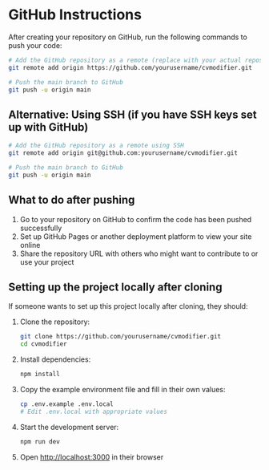 # GitHub Instructions

After creating your repository on GitHub, run the following commands to push your code:

```bash
# Add the GitHub repository as a remote (replace with your actual repository URL)
git remote add origin https://github.com/yourusername/cvmodifier.git

# Push the main branch to GitHub
git push -u origin main
```

## Alternative: Using SSH (if you have SSH keys set up with GitHub)

```bash
# Add the GitHub repository as a remote using SSH
git remote add origin git@github.com:yourusername/cvmodifier.git

# Push the main branch to GitHub
git push -u origin main
```

## What to do after pushing

1. Go to your repository on GitHub to confirm the code has been pushed successfully
2. Set up GitHub Pages or another deployment platform to view your site online
3. Share the repository URL with others who might want to contribute to or use your project

## Setting up the project locally after cloning

If someone wants to set up this project locally after cloning, they should:

1. Clone the repository:

   ```bash
   git clone https://github.com/yourusername/cvmodifier.git
   cd cvmodifier
   ```

2. Install dependencies:

   ```bash
   npm install
   ```

3. Copy the example environment file and fill in their own values:

   ```bash
   cp .env.example .env.local
   # Edit .env.local with appropriate values
   ```

4. Start the development server:

   ```bash
   npm run dev
   ```

5. Open [http://localhost:3000](http://localhost:3000) in their browser
